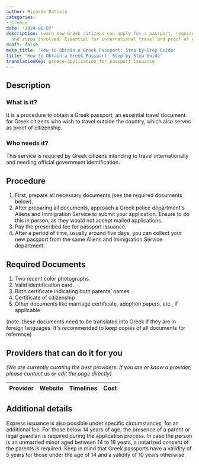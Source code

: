 ```yaml
---
author: Ricardo Batista
categories:
- Greece
date: '2024-06-07'
description: Learn how Greek citizens can apply for a passport, required documents,
  and steps involved. Essential for international travel and proof of citizenship.
draft: false
meta_title: 'How to Obtain a Greek Passport: Step-by-Step Guide'
title: 'How to Obtain a Greek Passport: Step-by-Step Guide'
translationKey: greece-application_for_passport_issuance
---
```


## Description
### What is it?
It is a procedure to obtain a Greek passport, an essential travel document for Greek citizens who wish to travel outside the country, which also serves as proof of citizenship.

### Who needs it?
This service is required by Greek citizens intending to travel internationally and needing official government identification.

## Procedure
1. First, prepare all necessary documents (see the required documents below).
2. After preparing all documents, approach a Greek police department's Aliens and Immigration Service to submit your application. Ensure to do this in person, as they would not accept mailed applications.
3. Pay the prescribed fee for passport issuance.
4. After a period of time, usually around five days, you can collect your new passport from the same Aliens and Immigration Service department.

## Required Documents
1. Two recent color photographs.
2. Valid identification card.
3. Birth certificate indicating both parents’ names
4. Certificate of citizenship
5. Other documents like marriage certificate, adoption papers, etc., if applicable 

(note: these documents need to be translated into Greek if they are in foreign languages. It's recommended to keep copies of all documents for reference)

## Providers that can do it for you

_(We are currently curating the best providers. If you are or know a provider, please contact us or edit the page directly)_

| Provider        |     Website     |     Timelines    |       Cost      |
| --------------- | --------------- |  :-------------: | :-------------: |

## Additional details
Express issuance is also possible under specific circumstances, for an additional fee. For those below 14 years of age, the presence of a parent or legal guardian is required during the application process. In case the person is an unmarried minor aged between 14 to 18 years, a notarized consent of the parents is required. Keep in mind that Greek passports have a validity of 5 years for those under the age of 14 and a validity of 10 years otherwise.